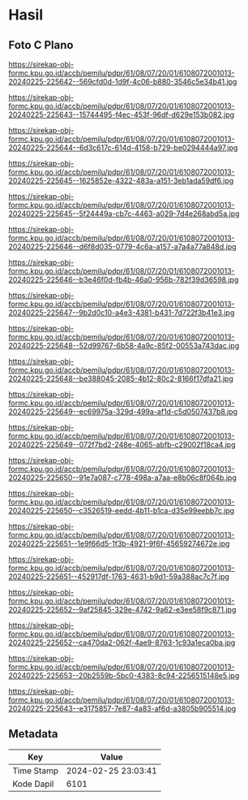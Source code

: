 # Hasil

## Foto C Plano

https://sirekap-obj-formc.kpu.go.id/accb/pemilu/pdpr/61/08/07/20/01/6108072001013-20240225-225642--569cfd0d-1d9f-4c06-b880-3546c5e34b41.jpg

https://sirekap-obj-formc.kpu.go.id/accb/pemilu/pdpr/61/08/07/20/01/6108072001013-20240225-225643--15744495-f4ec-453f-96df-d629e153b082.jpg

https://sirekap-obj-formc.kpu.go.id/accb/pemilu/pdpr/61/08/07/20/01/6108072001013-20240225-225644--6d3c617c-614d-4158-b729-be0294444a97.jpg

https://sirekap-obj-formc.kpu.go.id/accb/pemilu/pdpr/61/08/07/20/01/6108072001013-20240225-225645--1625852e-4322-483a-a151-3eb1ada59df6.jpg

https://sirekap-obj-formc.kpu.go.id/accb/pemilu/pdpr/61/08/07/20/01/6108072001013-20240225-225645--5f24449a-cb7c-4463-a029-7d4e268abd5a.jpg

https://sirekap-obj-formc.kpu.go.id/accb/pemilu/pdpr/61/08/07/20/01/6108072001013-20240225-225646--d6f8d035-0779-4c6a-a157-a7a4a77a848d.jpg

https://sirekap-obj-formc.kpu.go.id/accb/pemilu/pdpr/61/08/07/20/01/6108072001013-20240225-225646--b3e46f0d-fb4b-46a0-956b-782f39d36598.jpg

https://sirekap-obj-formc.kpu.go.id/accb/pemilu/pdpr/61/08/07/20/01/6108072001013-20240225-225647--9b2d0c10-a4e3-4381-b431-7d722f3b41e3.jpg

https://sirekap-obj-formc.kpu.go.id/accb/pemilu/pdpr/61/08/07/20/01/6108072001013-20240225-225648--52d99767-6b58-4a9c-85f2-00553a743dac.jpg

https://sirekap-obj-formc.kpu.go.id/accb/pemilu/pdpr/61/08/07/20/01/6108072001013-20240225-225648--be388045-2085-4b12-80c2-8166f17dfa21.jpg

https://sirekap-obj-formc.kpu.go.id/accb/pemilu/pdpr/61/08/07/20/01/6108072001013-20240225-225649--ec69975a-329d-499a-af1d-c5d0507437b8.jpg

https://sirekap-obj-formc.kpu.go.id/accb/pemilu/pdpr/61/08/07/20/01/6108072001013-20240225-225649--072f7bd2-248e-4065-abfb-c29002f18ca4.jpg

https://sirekap-obj-formc.kpu.go.id/accb/pemilu/pdpr/61/08/07/20/01/6108072001013-20240225-225650--91e7a087-c778-498a-a7aa-e8b06c8f064b.jpg

https://sirekap-obj-formc.kpu.go.id/accb/pemilu/pdpr/61/08/07/20/01/6108072001013-20240225-225650--c3526519-eedd-4b11-b1ca-d35e99eebb7c.jpg

https://sirekap-obj-formc.kpu.go.id/accb/pemilu/pdpr/61/08/07/20/01/6108072001013-20240225-225651--1e9f66d5-1f3b-4921-9f6f-45659274672e.jpg

https://sirekap-obj-formc.kpu.go.id/accb/pemilu/pdpr/61/08/07/20/01/6108072001013-20240225-225651--452917df-1763-4631-b9d1-59a388ac7c7f.jpg

https://sirekap-obj-formc.kpu.go.id/accb/pemilu/pdpr/61/08/07/20/01/6108072001013-20240225-225652--9af25845-329e-4742-9a62-e3ee58f9c871.jpg

https://sirekap-obj-formc.kpu.go.id/accb/pemilu/pdpr/61/08/07/20/01/6108072001013-20240225-225652--ca470da2-062f-4ae9-8763-1c93a1eca0ba.jpg

https://sirekap-obj-formc.kpu.go.id/accb/pemilu/pdpr/61/08/07/20/01/6108072001013-20240225-225653--20b2559b-5bc0-4383-8c94-2256515148e5.jpg

https://sirekap-obj-formc.kpu.go.id/accb/pemilu/pdpr/61/08/07/20/01/6108072001013-20240225-225643--e3175857-7e87-4a83-af6d-a3805b905514.jpg


## Metadata

| Key        | Value               |
| ---------- | ------------------- |
| Time Stamp | 2024-02-25 23:03:41 |
| Kode Dapil | 6101                |



